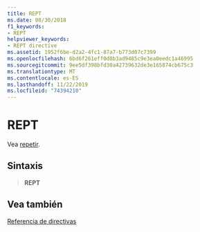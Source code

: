 ```yaml
---
title: REPT
ms.date: 08/30/2018
f1_keywords:
- REPT
helpviewer_keywords:
- REPT directive
ms.assetid: 1952f6be-d2a2-4fc1-87a7-b773d07c7399
ms.openlocfilehash: 6bd6f261eff0d0b3ad9485c9e3ea0eedc1a46995
ms.sourcegitcommit: 9ee5df398bfd30a42739632de3e165874cb675c3
ms.translationtype: MT
ms.contentlocale: es-ES
ms.lasthandoff: 11/22/2019
ms.locfileid: "74394210"
---
```

# <a name="rept"></a>REPT

Vea [repetir](../../assembler/masm/repeat.md).

## <a name="syntax"></a>Sintaxis

> **REPT**

## <a name="see-also"></a>Vea también

[Referencia de directivas](directives-reference.md)
